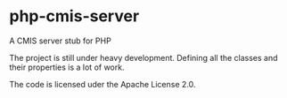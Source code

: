 php-cmis-server
===============

A CMIS server stub for PHP

The project is still under heavy development. Defining all the classes and their properties is a lot of work. 

The code is licensed uder the Apache License 2.0.